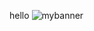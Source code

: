  hello    ![mybanner](https://user-images.githubusercontent.com/43116024/91091911-ecb37480-e674-11ea-827c-1a47e6e9e77f.gif)



<!--
**theyounglord/theyounglord** is a ✨ _special_ ✨ repository because its `README.md` (this file) appears on your GitHub profile.

Here are some ideas to get you started:

- 🔭 I’m currently working on ...
- 🌱 I’m currently learning ...
- 👯 I’m looking to collaborate on ...
- 🤔 I’m looking for help with ...
- 💬 Ask me about ...
- 📫 How to reach me: ...
- 😄 Pronouns: ...
- ⚡ Fun fact: ...
-->

